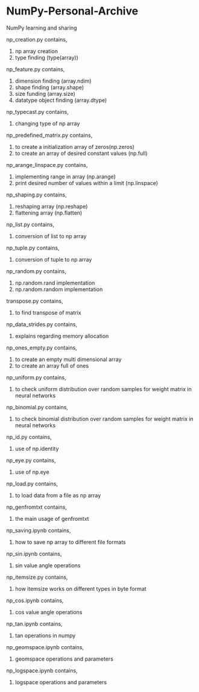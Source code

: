 # NumPy-Personal-Archive
NumPy learning and sharing

np_creation.py contains,
1) np array creation
2) type finding (type(array))

np_feature.py contains,
1) dimension finding (array.ndim)
2) shape finding (array.shape)
3) size funding (array.size)
4) datatype object finding (array.dtype)

np_typecast.py contains,
1) changing type of np array

np_predefined_matrix.py contains,
1) to create a initialization array of zeros(np.zeros)
2) to create an array of desired constant values  (np.full)

np_arange_linspace.py contains,
1) implementing range in array (np.arange)
2) print desired number of values within a limit (np.linspace)

np_shaping.py contains,
1) reshaping array (np.reshape)
2) flattening array (np.flatten)

np_list.py contains,
1) conversion of list to np array

np_tuple.py contains,
1) conversion of tuple to np array

np_random.py contains,
1) np.random.rand implementation
2) np.random.random implementation

transpose.py contains,
1) to find transpose of matrix

np_data_strides.py contains,
1) explains regarding memory allocation

np_ones_empty.py contains,
1) to create an empty multi dimensional array
2) to create an array full of ones

np_uniform.py contains,
1) to check uniform distribution over random samples for weight matrix in neural networks

np_binomial.py contains,
1) to check binomial distribution over random samples for weight matrix in neural networks

np_id.py contains,
1) use of np.identity 

np_eye.py contains,
1) use of np.eye 

np_load.py contains,
1) to load data from a file as np array

np_genfromtxt contains,
1) the main usage of genfromtxt

np_saving.ipynb contains,
1) how to save np array to different file formats

np_sin.ipynb contains,
1) sin value  angle operations

np_itemsize.py contains,
1) how itemsize works on different types in byte format

np_cos.ipynb contains,
1) cos value angle operations

np_tan.ipynb contains,
1) tan operations in numpy

np_geomspace.ipynb contains,
1) geomspace operations and parameters

np_logspace.ipynb contains,
1) logspace operations and parameters
